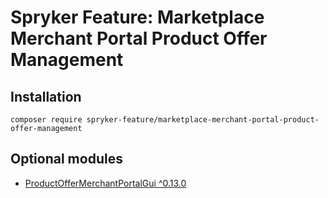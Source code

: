 # Spryker Feature: Marketplace Merchant Portal Product Offer Management



## Installation

```
composer require spryker-feature/marketplace-merchant-portal-product-offer-management
```

## Optional modules
- [ProductOfferMerchantPortalGui ^0.13.0](https://github.com/spryker/product-offer-merchant-portal-gui)
